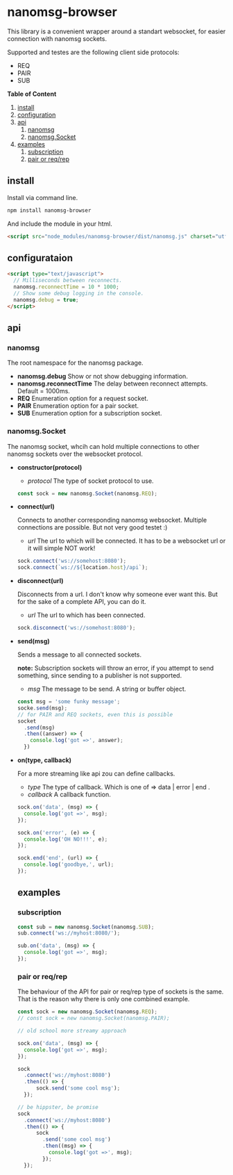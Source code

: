 # nanomsg-browser

This library is a convenient wrapper around a standart websocket, for
easier connection with nanomsg sockets.

Supported and testes are the following client side protocols:

+ REQ
+ PAIR
+ SUB

**Table of Content**

1. [install](#install)
2. [configuration](#configuration)
3. [api](#api)
    1. [nanomsg](#nanomsg)
    2. [nanomsg.Socket](#nanomsgsocket)
4. [examples](#examples)
    1. [subscription](#subscription)
    2. [pair or req/rep](#pair-or-reqrep)

## install

Install via command line.

```sh
npm install nanomsg-browser
```

And include the module in your html.

```html
<script src="node_modules/nanomsg-browser/dist/nanomsg.js" charset="utf-8"></script>
```

## configurataion
```html
<script type="text/javascript">
  // Milliseconds between reconnects.
  nanomsg.reconnectTime = 10 * 1000;
  // Show some debug logging in the console.
  nanomsg.debug = true;
</script>
```

## api

### nanomsg

The root namespace for the nanomsg package.

+ **nanomsg.debug** Show or not show debugging information.
+ **nanomsg.reconnectTime** The delay between reconnect attempts. Default = 1000ms.
+ **REQ** Enumeration option for a request socket.
+ **PAIR** Enumeration option for a pair socket.
+ **SUB** Enumeration option for a subscription socket.

### nanomsg.Socket

The nanomsg socket, whcih can hold multiple connections to other
nanomsg sockets over the websocket protocol.

+ **constructor(protocol)**
  + *protocol* The type of socket protocol to use.

  ```js
  const sock = new nanomsg.Socket(nanomsg.REQ);
  ```
+ **connect(url)**

  Connects to another corresponding nanomsg websocket.
  Multiple connections are possible. But not very good testet :)
  + *url* The url to which will be connected. It has to be a    websocket url or it will simple NOT work!

  ```js
  sock.connect('ws://somehost:8080');
  sock.connect(`ws://${location.host}/api`);
  ```
+ **disconnect(url)**

  Disconnects from a url. I don't know why someone ever want this. But for the sake of a complete API, you can do it.

  + *url* The url to which has been connected.

  ```js
  sock.disconnect('ws://somehost:8080');
  ```

+ **send(msg)**

  Sends a message to all connected sockets.

  **note:** Subscription sockets will throw an error, if you attempt to send something, since sending to a publisher is not supported.

  + *msg* The message to be send. A string or buffer object.

  ```js
  const msg = 'some funky message';
  socke.send(msg);
  // for PAIR and REQ sockets, even this is possible
  socket
    .send(msg)
    .then((answer) => {
      console.log('got =>', answer);
    })
  ```

+ **on(type, callback)**

  For a more streaming like api zou can define callbacks.

  + *type* The type of callback. Which is one of => data | error | end .
  + *callback* A callback function.

  ```js
  sock.on('data', (msg) => {
    console.log('got =>', msg);
  });

  sock.on('error', (e) => {
    console.log('OH NO!!!', e);
  });

  sock.end('end', (url) => {
    console.log('goodbye,', url);
  });
  ```

  ## examples

  ### subscription

  ```js
  const sub = new nanomsg.Socket(nanomsg.SUB);
  sub.connect('ws://myhost:8080/');

  sub.on('data', (msg) => {
    console.log('got =>', msg);
  });
  ```

  ### pair or req/rep

  The behaviour of the API for pair or req/rep type of sockets
  is the same. That is the reason why there is only one combined example.

  ```js
  const sock = new nanomsg.Socket(nanomsg.REQ);
  // const sock = new nanomsg.Socket(nanomsg.PAIR);

  // old school more streamy approach

  sock.on('data', (msg) => {
    console.log('got =>', msg);
  });

  sock
    .connect('ws://myhost:8080')
    .then(() => {
        sock.send('some cool msg');
    });

  // be hippster, be promise
  sock
    .connect('ws://myhost:8080')
    .then(() => {
        sock
          .send('some cool msg')
          .then((msg) => {
            console.log('got =>', msg);
          });
    });
  ```
